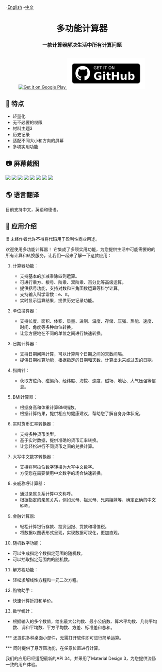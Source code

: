 -[English](README.md)
-[中文](README_zh.md)

<div align="center">

# 多功能计算器

### 一款计算器解决生活中所有计算问题

<br>

<a href="https://play.google.com/store/apps/details?id=com.yangdai.calc">
      <img alt="Get it on Google Play" src="https://play.google.com/intl/en_us/badges/static/images/badges/en_badge_web_generic.png" height="100">
</a>

<a href="https://github.com/YangDai2003/Multi-Calculator-Android/releases">
      <img alt="Get it on GitHub" src="https://raw.githubusercontent.com/deckerst/common/main/assets/get-it-on-github.png" height="100">
</a>

<br>

<div align="left"/>

## 📖 特点

* 轻量化
* 无不必要的权限
* 材料主题3
* 历史记录
* 适配不同大小和方向的屏幕
* 多项实用功能

## 📷 屏幕截图

<img src="https://github.com/YangDai2003/Multi-Calculator-Android/assets/107718193/1f0cd1a6-e1db-45a5-828e-16c9864d9ab9" width="15%"/>
<img src="https://github.com/YangDai2003/Multi-Calculator-Android/assets/107718193/99810edf-2087-4665-b1aa-8ebd3f8f78bd" width="15%"/>
<img src="https://github.com/YangDai2003/Multi-Calculator-Android/assets/107718193/93cc1cbd-a8ae-4e30-ab79-8b123ea47381" width="15%"/>
<img src="https://github.com/YangDai2003/Multi-Calculator-Android/assets/107718193/f73e1ec3-af02-45f9-be7c-02ed0c5384df" width="15%"/>
<img src="https://github.com/YangDai2003/Multi-Calculator-Android/assets/107718193/357a32b6-66bc-4928-a5e1-61887f101ab7" width="15%"/>
<img src="https://github.com/YangDai2003/Multi-Calculator-Android/assets/107718193/b21cbb6a-2d61-4858-9442-7d8d111c1ee4" width="15%"/>
<img src="https://github.com/YangDai2003/Multi-Calculator-Android/assets/107718193/83d07490-f0a9-49eb-ad74-432e0de35708" width="15%"/>
<img src="https://github.com/YangDai2003/Multi-Calculator-Android/assets/107718193/ec4cd6ef-e996-4b90-b6b9-e5084c4451c6" width="15%"/>

## 🌎 语言翻译

目前支持中文，英语和德语。

## 📃 应用介绍

!!! 未经作者允许不得将代码用于盈利性商业用途。

欢迎使用多功能计算器！
它集成了多项实用功能，为您提供生活中可能需要的的所有计算和转换服务。让我们一起来了解一下这款应用：

1. 计算器功能：
    - 支持基本的加减乘除四则运算。
    - 可进行乘方、根号、阶乘、双阶乘、百分比等高级运算。
    - 提供括号功能，支持对数和三角函数运算等科学计算。
    - 支持输入科学常数：e、π。
    - 实时显示运算结果，提供历史记录功能。

2. 单位换算器：
    - 支持长度、面积、体积、质量、进制、温度、存储、压强、热能、速度、时间、角度等多种单位转换。
    - 让您方便地在不同的单位之间进行快速转换。

3. 日期计算器：
    - 支持日期间隔计算，可以计算两个日期之间的天数间隔。
    - 提供日期推算功能，根据指定的日期和天数，计算出未来或过去的日期。

4. 指南针：
    - 获取方位角、磁偏角、经纬度、海拔、速度、磁场、地址、大气压强等信息。

5. BMI计算器：
    - 根据身高和体重计算BMI指数。
    - 根据计算结果，提供相应的健康建议，帮助您了解自身身体状况。

6. 实时货币汇率转换器：
    - 支持多种货币类型。
    - 基于实时数据，提供准确的货币汇率转换。
    - 让您轻松进行不同货币之间的兑换计算。

7. 大写中文数字转换器：
    - 支持将阿拉伯数字转换为大写中文数字。
    - 方便您在需要使用中文数字的场合快速转换。

8. 亲戚称呼计算器：
    - 通过亲属关系计算中文称呼。
    - 根据指定的亲属关系，例如父母、祖父母、兄弟姐妹等，确定正确的中文称呼。

9. 金融计算器:
    - 轻松计算银行存款、投资回报、贷款和增值税。
    - 将数据以图表形式呈现，实现数据可视化，更加直观。

10. 随机数字功能：
- 可以生成指定个数指定范围的随机数。
- 可以抽取指定范围内的随机数。

11. 解方程功能：
- 轻松求解线性方程和一元二次方程。

12. 购物助手：
-   快速计算折扣和单价。

13. 数学统计：
- 根据输入的多个数值，给出最大公约数、最小公倍数、算术平均数、几何平均数、调和平均数、平方平均数、方差、标准差和总和。

*** 还提供多种桌面小部件，无需打开软件即可进行简单运算。

*** 同时提供了悬浮窗功能，在任意位置进行计算。

我们的应用已经适配最新的API 34，并采用了Material Design 3，为您提供流畅一致的用户体验。
